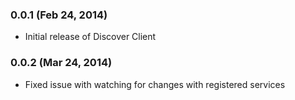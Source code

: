 ### 0.0.1 (Feb 24, 2014)

* Initial release of Discover Client

### 0.0.2 (Mar 24, 2014)

* Fixed issue with watching for changes with registered services
